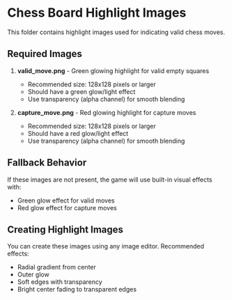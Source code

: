 # Chess Board Highlight Images

This folder contains highlight images used for indicating valid chess moves.

## Required Images

1. **valid_move.png** - Green glowing highlight for valid empty squares
   - Recommended size: 128x128 pixels or larger
   - Should have a green glow/light effect
   - Use transparency (alpha channel) for smooth blending

2. **capture_move.png** - Red glowing highlight for capture moves
   - Recommended size: 128x128 pixels or larger
   - Should have a red glow/light effect
   - Use transparency (alpha channel) for smooth blending

## Fallback Behavior

If these images are not present, the game will use built-in visual effects with:
- Green glow effect for valid moves
- Red glow effect for capture moves

## Creating Highlight Images

You can create these images using any image editor. Recommended effects:
- Radial gradient from center
- Outer glow
- Soft edges with transparency
- Bright center fading to transparent edges
